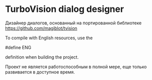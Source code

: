 # TurboVision dialog designer
Дизайнер диалогов, основанный на портированной библиотеке https://github.com/magiblot/tvision

To compile with English resources, use the 

#define ENG 

definition when building the project.

Проект не является работоспособным в полной мере, еще только развивается в доступное время.
